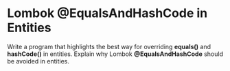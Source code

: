 # Lombok @EqualsAndHashCode in Entities
Write a program that highlights the best way for overriding **equals()** and **hashCode()** in entities. Explain why Lombok **@EqualsAndHashCode** should be avoided in entities.